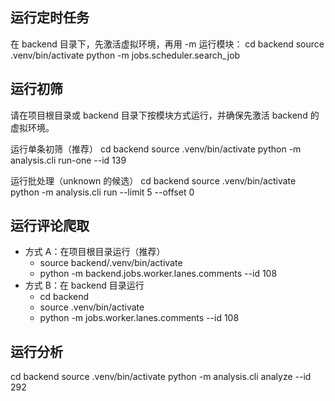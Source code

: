## 运行定时任务
在 backend 目录下，先激活虚拟环境，再用 -m 运行模块：
cd backend
source .venv/bin/activate
python -m jobs.scheduler.search_job

## 运行初筛
请在项目根目录或 backend 目录下按模块方式运行，并确保先激活 backend 的虚拟环境。

运行单条初筛（推荐）
cd backend
source .venv/bin/activate
python -m analysis.cli run-one --id 139

运行批处理（unknown 的候选）
cd backend
source .venv/bin/activate
python -m analysis.cli run --limit 5 --offset 0

## 运行评论爬取
- 方式 A：在项目根目录运行（推荐）
  - source backend/.venv/bin/activate
  - python -m backend.jobs.worker.lanes.comments --id 108
- 方式 B：在 backend 目录运行
  - cd backend
  - source .venv/bin/activate
  - python -m jobs.worker.lanes.comments --id 108

## 运行分析
cd backend
source .venv/bin/activate
python -m analysis.cli analyze --id 292